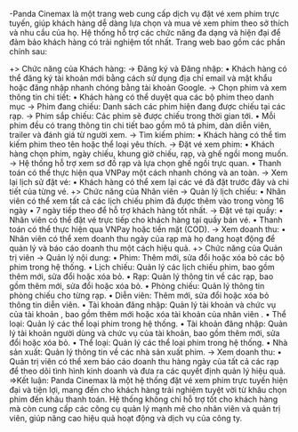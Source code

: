 -Panda Cinemax là một trang web cung cấp dịch vụ đặt vé xem phim trực tuyến, giúp 
khách hàng dễ dàng lựa chọn và mua vé xem phim theo sở thích và nhu cầu của họ. Hệ thống 
hỗ trợ các chức năng đa dạng và hiện đại để đảm bảo khách hàng có trải nghiệm tốt nhất. 
Trang web bao gồm các phần chính sau: 

+> Chức năng của Khách hàng:
  -> Đăng ký và Đăng nhập: 
    • Khách hàng có thể đăng ký tài khoản mới bằng cách sử dụng địa chỉ email và 
  mật khẩu hoặc đăng nhập nhanh chóng bằng tài khoản Google. 
  -> Chọn phim và xem thông tin chi tiết:
    • Khách hàng có thể duyệt qua các bộ phim theo danh mục
  -> Phim đang chiếu: Danh sách các phim hiện đang được chiếu tại các rạp. 
  -> Phim sắp chiếu: Các phim sẽ được chiếu trong thời gian tới. 
    • Mỗi phim đều có trang thông tin chi tiết bao gồm mô tả phim, dàn diễn viên, 
  trailer và đánh giá từ người xem.
  -> Tìm kiếm phim:
    • Khách hàng có thể tìm kiếm phim theo tên hoặc thể loại yêu thích. 
  -> Đặt vé xem phim: 
    • Khách hàng chọn phim, ngày chiếu, khung giờ chiếu, rạp, và ghế ngồi mong 
  muốn.
  -> Hệ thống hỗ trợ xem sơ đồ rạp và lựa chọn ghế ngồi trực quan. 
    • Thanh toán có thể thực hiện qua VNPay một cách nhanh chóng và an toàn. 
  -> Xem lại lịch sử đặt vé:
    • Khách hàng có thể xem lại các vé đã đặt trước đây và chi tiết của từng vé. 
+> Chức năng của Nhân viên 
  -> Quản lý lịch chiếu:
    • Nhân viên có thể xem tất cả các lịch chiếu phim đã được thêm vào trong vòng 16 ngày
    • 7 ngày tiếp theo để hỗ trợ khách hàng tốt nhất. 
  -> Đặt vé tại quầy: 
    • Nhân viên có thể đặt vé trực tiếp cho khách hàng tại quầy bán vé. 
    • Thanh toán có thể thực hiện qua VNPay hoặc tiền mặt (COD). 
  -> Xem doanh thu: 
    • Nhân viên có thể xem doanh thu ngày của rạp mà họ đang hoạt động để quản 
  lý và báo cáo doanh thu một cách hiệu quả. 
+> Chức năng của Quản trị viên 
  -> Quản lý nội dung: 
    • Phim: Thêm mới, sửa đổi hoặc xóa bỏ các bộ phim trong hệ thống. 
    • Lịch chiếu: Quản lý các lịch chiếu phim, bao gồm thêm mới, sửa đổi hoặc xóa 
  bỏ. 
    • Rạp: Quản lý thông tin về các rạp, bao gồm thêm mới, sửa đổi hoặc xóa bỏ. 
    • Phòng chiếu: Quản lý thông tin phòng chiếu cho từng rạp. 
    • Diễn viên: Thêm mới, sửa đổi hoặc xóa bỏ thông tin diễn viên. 
    • Tài khoản đăng nhập: Quản lý tài khoản và chức vụ của tài khoản , bao gồm 
    thêm mới hoặc xóa tài khoản của nhân viên .
    • Thể loại: Quản lý các thể loại phim trong hệ thống.
    • Tài khoản đăng nhập: Quản lý tài khoản người dùng và chức vụ của tài khoản, 
    bao gồm thêm mới, sửa đổi hoặc xóa bỏ. 
    • Thể loại: Quản lý các thể loại phim trong hệ thống. 
    • Nhà sản xuất: Quản lý thông tin về các nhà sản xuất phim.
  -> Xem doanh thu: 
    • Quản trị viên có thể xem báo cáo doanh thu hàng ngày của tất cả các rạp để theo dõi 
    tình hình kinh doanh và đưa ra các quyết định quản lý hiệu quả. 
=>Kết luận: Panda Cinemax là một hệ thống đặt vé xem phim trực tuyến hiện đại và 
tiện lợi, mang đến cho khách hàng trải nghiệm tuyệt vời từ khâu chọn phim đến khâu thanh 
toán. Hệ thống không chỉ hỗ trợ tốt cho khách hàng mà còn cung cấp các công cụ quản lý 
mạnh mẽ cho nhân viên và quản trị viên, giúp nâng cao hiệu quả hoạt động và dịch vụ của 
công ty.
